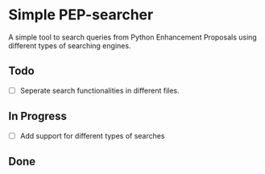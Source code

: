 # Simple PEP-searcher

A simple tool to search queries from Python Enhancement Proposals using
different types of searching engines.

## Todo

- [ ] Seperate search functionalities in different files.

## In Progress

- [ ] Add support for different types of searches

## Done



